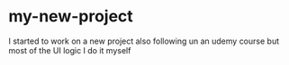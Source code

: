 # my-new-project
I started to work on a new project also following un an udemy course but most of the UI logic I do it myself

